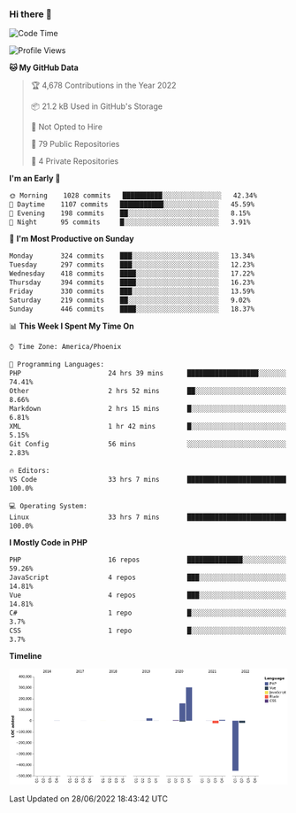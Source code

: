 ### Hi there 👋

<!--START_SECTION:waka-->
![Code Time](http://img.shields.io/badge/Code%20Time-0%20secs-blue)

![Profile Views](http://img.shields.io/badge/Profile%20Views-0-blue)

**🐱 My GitHub Data** 

> 🏆 4,678 Contributions in the Year 2022
 > 
> 📦 21.2 kB Used in GitHub's Storage 
 > 
> 🚫 Not Opted to Hire
 > 
> 📜 79 Public Repositories 
 > 
> 🔑 4 Private Repositories  
 > 
**I'm an Early 🐤** 

```text
🌞 Morning    1028 commits   ██████████░░░░░░░░░░░░░░░   42.34% 
🌆 Daytime    1107 commits   ███████████░░░░░░░░░░░░░░   45.59% 
🌃 Evening    198 commits    ██░░░░░░░░░░░░░░░░░░░░░░░   8.15% 
🌙 Night      95 commits     █░░░░░░░░░░░░░░░░░░░░░░░░   3.91%

```
📅 **I'm Most Productive on Sunday** 

```text
Monday       324 commits    ███░░░░░░░░░░░░░░░░░░░░░░   13.34% 
Tuesday      297 commits    ███░░░░░░░░░░░░░░░░░░░░░░   12.23% 
Wednesday    418 commits    ████░░░░░░░░░░░░░░░░░░░░░   17.22% 
Thursday     394 commits    ████░░░░░░░░░░░░░░░░░░░░░   16.23% 
Friday       330 commits    ███░░░░░░░░░░░░░░░░░░░░░░   13.59% 
Saturday     219 commits    ██░░░░░░░░░░░░░░░░░░░░░░░   9.02% 
Sunday       446 commits    ████░░░░░░░░░░░░░░░░░░░░░   18.37%

```


📊 **This Week I Spent My Time On** 

```text
⌚︎ Time Zone: America/Phoenix

💬 Programming Languages: 
PHP                      24 hrs 39 mins      ██████████████████░░░░░░░   74.41% 
Other                    2 hrs 52 mins       ██░░░░░░░░░░░░░░░░░░░░░░░   8.66% 
Markdown                 2 hrs 15 mins       █░░░░░░░░░░░░░░░░░░░░░░░░   6.81% 
XML                      1 hr 42 mins        █░░░░░░░░░░░░░░░░░░░░░░░░   5.15% 
Git Config               56 mins             ░░░░░░░░░░░░░░░░░░░░░░░░░   2.83%

🔥 Editors: 
VS Code                  33 hrs 7 mins       █████████████████████████   100.0%

💻 Operating System: 
Linux                    33 hrs 7 mins       █████████████████████████   100.0%

```

**I Mostly Code in PHP** 

```text
PHP                      16 repos            ██████████████░░░░░░░░░░░   59.26% 
JavaScript               4 repos             ███░░░░░░░░░░░░░░░░░░░░░░   14.81% 
Vue                      4 repos             ███░░░░░░░░░░░░░░░░░░░░░░   14.81% 
C#                       1 repo              █░░░░░░░░░░░░░░░░░░░░░░░░   3.7% 
CSS                      1 repo              █░░░░░░░░░░░░░░░░░░░░░░░░   3.7%

```


**Timeline**

![Chart not found](https://raw.githubusercontent.com/mikebronner/mikebronner/master/charts/bar_graph.png) 


 Last Updated on 28/06/2022 18:43:42 UTC
<!--END_SECTION:waka-->

<!--
**mikebronner/mikebronner** is a ✨ _special_ ✨ repository because its `README.md` (this file) appears on your GitHub profile.

Here are some ideas to get you started:

- 🔭 I’m currently working on ...
- 🌱 I’m currently learning ...
- 👯 I’m looking to collaborate on ...
- 🤔 I’m looking for help with ...
- 💬 Ask me about ...
- 📫 How to reach me: ...
- 😄 Pronouns: ...
- ⚡ Fun fact: ...
-->
